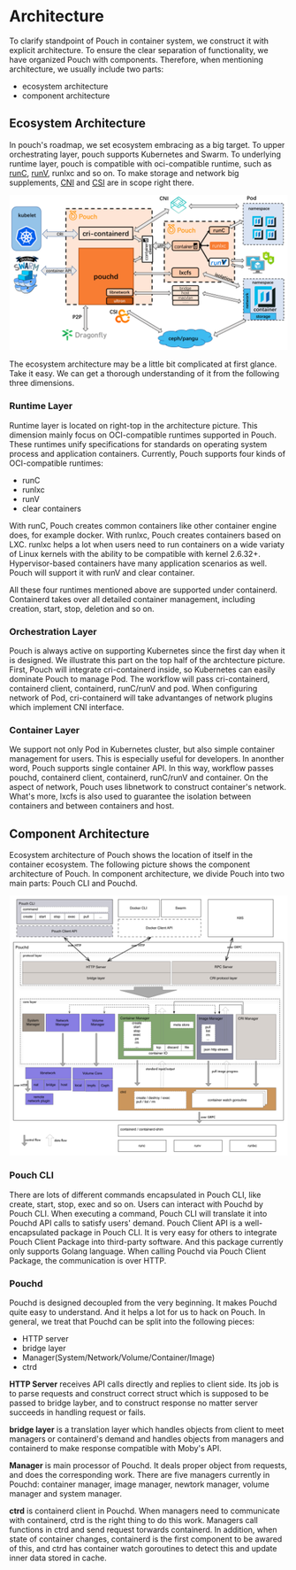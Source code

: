 # Architecture

To clarify standpoint of Pouch in container system, we construct it with explicit architecture. To ensure the clear separation of functionality, we have organized Pouch with components. Therefore, when mentioning architecture, we usually include two parts:

* ecosystem architecture
* component architecture

## Ecosystem Architecture

In pouch's roadmap, we set ecosystem embracing as a big target. To upper orchestrating layer, pouch supports Kubernetes and Swarm. To underlying runtime layer, pouch is compatible with oci-compatible runtime, such as [runC](https://github.com/opencontainers/runc), [runV](https://github.com/hyperhq/runv), runlxc and so on. To make storage and network big supplements, [CNI](https://github.com/containernetworking/cni) and [CSI](https://github.com/container-storage-interface) are in scope right there.

![Ecosystem Architecture](static_files/pouch_ecosystem_architecture.png)

The ecosystem architecture may be a little bit complicated at first glance. Take it easy. We can get a thorough understanding of it from the following three dimensions.

### Runtime Layer

Runtime layer is located on right-top in the architecture picture. This dimension mainly focus on OCI-compatible runtimes supported in Pouch. These runtimes unify specifications for standards on operating system process and application containers. Currently, Pouch supports four kinds of OCI-compatible runtimes:

* runC
* runlxc
* runV
* clear containers

With runC, Pouch creates common containers like other container engine does, for example docker. With runlxc, Pouch creates containers based on LXC. runlxc helps a lot when users need to run containers on a wide variaty of Linux kernels with the ability to be compatible with kernel 2.6.32+. Hypervisor-based containers have many application scenarios as well. Pouch will support it with runV and clear container. 

All these four runtimes mentioned above are supported under containerd. Containerd takes over all detailed container management, including creation, start, stop, deletion and so on.

### Orchestration Layer

Pouch is always active on supporting Kubernetes since the first day when it is designed. We illustrate this part on the top half of the archtecture picture. First, Pouch will integrate cri-containerd inside, so Kubernetes can easily dominate Pouch to manage Pod. The workflow will pass cri-containerd, containerd client, containerd, runC/runV and pod. When configuring network of Pod, cri-containerd will take advantanges of network plugins which implement CNI interface.

### Container Layer

We support not only Pod in Kubernetes cluster, but also simple container management for users. This is especially useful for developers. In anonther word, Pouch supports single container API. In this way, workflow passes pouchd, containerd client, containerd, runC/runV and container. On the aspect of network, Pouch uses libnetwork to construct container's network. What's more, lxcfs is also used to guarantee the isolation between containers and between containers and host.

## Component Architecture

Ecosystem architecture of Pouch shows the location of itself in the container ecosystem. The following picture shows the component architecture of Pouch. In component architecture, we divide Pouch into two main parts: Pouch CLI and Pouchd.

![Component Architecture](static_files/pouch_component_architecture.png)

### Pouch CLI

There are lots of different commands encapsulated in Pouch CLI, like create, start, stop, exec and so on. Users can interact with Pouchd by Pouch CLI. When executing a command, Pouch CLI will translate it into Pouchd API calls to satisfy users' demand. Pouch Client API is a well-encapsulated package in Pouch CLI. It is very easy for others to integrate Pouch Client Package into third-party software. And this package currently only supports Golang language. When calling Pouchd via Pouch Client Package, the communication is over HTTP.

### Pouchd

Pouchd is designed decoupled from the very beginning. It makes Pouchd quite easy to understand. And it helps a lot for us to hack on Pouch. In general, we treat that Pouchd can be split into the following pieces:

* HTTP server
* bridge layer
* Manager(System/Network/Volume/Container/Image)
* ctrd

**HTTP Server** receives API calls directly and replies to client side. Its job is to parse requests and construct correct struct which is supposed to be passed to bridge layber, and to construct response no matter server succeeds in handling request or fails.

**bridge layer** is a translation layer which handles objects from client to meet managers or containerd's demand and handles objects from managers and containerd to make response compatible with Moby's API.

**Manager** is main processor of Pouchd. It deals proper object from requests, and does the corresponding work. There are five managers currently in Pouchd: container manager, image manager, newtork manager, volume manager and system manager.

**ctrd** is containerd client in Pouchd. When managers need to communicate with containerd, ctrd is the right thing to do this work. Managers call functions in ctrd and send request torwards containerd. In addition, when state of container changes, containerd is the first component to be awared of this, and ctrd has container watch goroutines to detect this and update inner data stored in cache.
